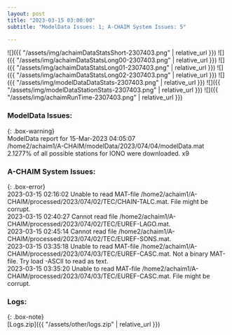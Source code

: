 ```yaml
---
layout: post
title: "2023-03-15 03:00:00"
subtitle: "ModelData Issues: 1; A-CHAIM System Issues: 5"

---
```


![]({{ "/assets/img/achaimDataStatsShort-2307403.png" | relative_url }})
![]({{ "/assets/img/achaimDataStatsLong00-2307403.png" | relative_url }})
![]({{ "/assets/img/achaimDataStatsLong01-2307403.png" | relative_url }})
![]({{ "/assets/img/achaimDataStatsLong02-2307403.png" | relative_url }})
![]({{ "/assets/img/modelDataDataStats-2307403.png" | relative_url }})
![]({{ "/assets/img/modelDataStationStats-2307403.png" | relative_url }})
![]({{ "/assets/img/achaimRunTime-2307403.png" | relative_url }})

### ModelData Issues:  
  
{: .box-warning}  
 ModelData report for 15-Mar-2023 04:05:07   
 /home2/achaim1/A-CHAIM/modelData/2023/074/04/modelData.mat   
 2.1277% of all possible stations for IONO were downloaded. x9   
  
### A-CHAIM System Issues:  
  
{: .box-error}  
2023-03-15 02:16:02 Unable to read MAT-file /home2/achaim1/A-CHAIM/processed/2023/074/02/TEC/CHAIN-TALC.mat. File might be corrupt.  
2023-03-15 02:40:27 Cannot read file /home2/achaim1/A-CHAIM/processed/2023/074/02/TEC/EUREF-LAGO.mat.  
2023-03-15 02:45:14 Cannot read file /home2/achaim1/A-CHAIM/processed/2023/074/02/TEC/EUREF-SONS.mat.  
2023-03-15 03:35:18 Unable to read MAT-file /home2/achaim1/A-CHAIM/processed/2023/074/03/TEC/EUREF-CASC.mat. Not a binary MAT-file. Try load -ASCII to read as text.  
2023-03-15 03:35:20 Unable to read MAT-file /home2/achaim1/A-CHAIM/processed/2023/074/03/TEC/EUREF-CASC.mat. File might be corrupt.  

### Logs:  
  
{: .box-note}  
[Logs.zip]({{ "/assets/other/logs.zip" | relative_url }})  
